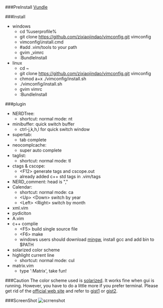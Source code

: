 ###PreInstall
[Vundle](https://github.com/gmarik/vundle)

###Install
* windows 
    * cd %userprofile%
    * git clone https://github.com/zixiaojindao/vimconfig.git vimconfig
    * vimconfig\install.cmd
    * #add .vim/tools to your path
    * gvim \_vimrc
    * :BundleInstall
* linux
    * cd ~
    * git clone https://github.com/zixiaojindao/vimconfig.git vimconfig
    * chmod a+x ./vimconfig/install.sh
    * ./vimconfig/install.sh
    * gvim vimrc
    * :BundleInstall

###plugin
* NERDTree: 
    * shortcut: normal mode: nt
* minibuffer: quick switch buffer
    * ctrl-j,k,h,l for quick switch window
* supertab: 
    * tab complete
* neocomplcache: 
    * super auto complete 
* taglist: 
    * shortcut: normal mode: tl
* ctags & cscope: 
    * &lt;F12&gt; generate tags and cscope.out
    * already added c++ std tags in .vim/tags
* NERD\_comment: head is ","
* Calendar:
    * shortcut: normal mode: ca
    * &lt;Up&gt; &lt;Down&gt; switch by year
    * &lt;Left&gt; &lt;Right&gt; switch by month
* xml.vim
* pydiciton
* A.vim
* c++ complie
    * &lt;F5&gt; build single source file
    * &lt;F6&gt; make
    * windows users should download [mingw](http://www.mingw.org/), install gcc and add bin to $PATH
* solarized color scheme
* highlight current line
    * shortcut: normal mode: cul
* matrix.vim 
    * type ':Matrix', take fun!

###Caution
The color scheme used is [solarized](http://ethanschoonover.com/solarized). It works fine when gui is running. However, you have to do a little more if you prefer terminal. Please get rid of the [official web site](http://ethanschoonover.com/solarized) and refer to [gist1](https://gist.github.com/gmodarelli/5942850) or [gist2](https://gist.github.com/codeforkjeff/1397104#file-solarize-sh).

###ScreenShot
![scrrenshot](http://thumbsnap.com/i/9I2PtKPF.png)

